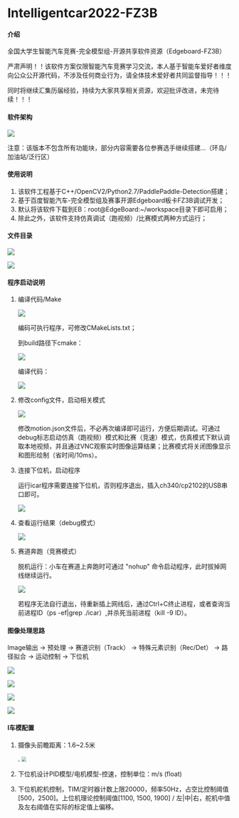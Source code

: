 # Intelligentcar2022-FZ3B

#### 介绍
全国大学生智能汽车竞赛-完全模型组-开源共享软件资源（Edgeboard-FZ3B）

严肃声明！！该软件方案仅限智能汽车竞赛学习交流，本人基于智能车爱好者维度向公众公开源代码，不涉及任何商业行为，请全体技术爱好者共同监督指导！！！

同时将继续汇集历届经验，持续为大家共享相关资源，欢迎批评改进，未完待续！！！

#### 软件架构
![](res/ICAR-Edgeboard-Frame.png)

注意：该版本不包含所有功能块，部分内容需要各位参赛选手继续搭建...（环岛/加油站/泛行区）



#### 使用说明

1.  该软件工程基于C++/OpenCV2/Python2.7/PaddlePaddle-Detection搭建；
2.  基于百度智能汽车-完全模型组及赛事开源Edgeboard板卡FZ3B调试开发；
3.  默认将该软件下载到EB：root@EdgeBoard:~/workspace目录下即可启用；
4.  除此之外，该软件支持仿真调试（跑视频）/比赛模式两种方式运行；

#### 文件目录

![](res/软件文件目录.png)

![](res/目录.png)



#### 程序启动说明

1. 编译代码/Make

   ![](res/makeList.png)

   编码可执行程序，可修改CMakeLists.txt；

   到build路径下cmake：

   ![](res/cmake.jpg)

   编译代码：

   ![](res/make.png)

   

2. 修改config文件，启动相关模式

   ![](res/config.png)

   ​		修改motion.json文件后，不必再次编译即可运行，方便后期调试。可通过debug标志启动仿真（跑视频）模式和比赛（竞速）模式，仿真模式下默认调取本地视频，并且通过VNC观察实时图像运算结果；比赛模式将关闭图像显示和图形绘制（省时间/10ms）。

   

3. 连接下位机，启动程序

   运行icar程序需要连接下位机，否则程序退出，插入ch340/cp2102的USB串口即可。

   ![](res/run.png)

   

4. 查看运行结果（debug模式）

   ![](res/debug.png)

   

5. 赛道奔跑（竞赛模式）

   脱机运行：小车在赛道上奔跑时可通过 "nohup" 命令启动程序，此时拔掉网线继续运行。

   ![](res/nohup.png)

   若程序无法自行退出，待重新插上网线后，通过Ctrl+C终止进程，或者查询当前进程ID（ps -ef|grep ./icar）,并杀死当前进程（kill -9 ID）。

   

   


#### 图像处理思路

Image输出 → 预处理 → 赛道识别（Track） → 特殊元素识别（Rec/Det） →  路径拟合  → 运动控制  → 下位机

![](res/ai.jpg)



![](res/track.jpg)



![](res/rec.jpg)



![](res/control.jpg)



#### I车模配置

1. 摄像头前瞻距离：1.6~2.5米

   <img src="res/前瞻A.jpg" style="zoom:25%;" />

   <img src="res/前瞻B.jpg" style="zoom: 67%;" />



2. 下位机设计PID模型/电机模型-控速，控制单位：m/s (float)
3. 下位机舵机控制，TIM/定时器计数上限20000，频率50Hz，占空比控制阈值[500，2500]。上位机理论控制阈值[1100, 1500, 1900] / 左|中|右，舵机中值及左右阈值在实际的标定值上偏移。